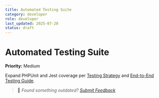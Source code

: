 ```yaml
---
title: Automated Testing Suite
category: developer
role: developer
last_updated: 2025-07-20
status: draft
---
```

# Automated Testing Suite

**Priority:** Medium

Expand PHPUnit and Jest coverage per [Testing Strategy](../qa/testing-strategy.md) and [End-to-End Testing Guide](../qa/End_to_End_Testing_Guide.md).

> 💬 *Found something outdated? [Submit Feedback](../feedback.md)*
